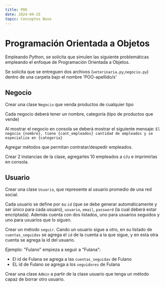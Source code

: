 ```yaml
---
title: POO
date: 2024-04-25
topic: Conceptos Base
---
```


# Programación Orientada a Objetos

Empleando Python, se solicita que simulen las siguiente problemáticas empleando el enfoque de Programación Orientada a Objetos.

Se solicita que se entreguen dos archivos (`veterinaria.py`,`negocio.py`) dentro de una carpeta bajo el nombre 'POO-apellido/s'

## Negocio

Crear una clase `Negocio` que venda productos de cualquier tipo

Cada negocio deberá tener un nombre, categoría (tipo de productos que vende)

Al mostrar el negocio en consola se deberá mostrar el siguiente mensaje: `El negocio {nombre}, tiene {cant_empleados} cantidad de empleados y se especializa en {categoria}`

Agregar métodos que permitan contratar/despedir empleados.

Crear 2 instancias de la clase, agregarles 10 empleados a c/u e imprimirlas en consola.

## Usuario

Crear una clase `Usuario`, que represente al usuario promedio de una red social.

Cada usuario se define por su `id` (que se debe generar automáticamente y ser único para cada usuaro), `usuario`, `email`, `password` (la cual deberá estar encriptada). Además cuenta con dos listados, uno para usuarios seguidos y uno para usuarios que lo siguen.

Crear un método `seguir`. Cando un usuario sigue a otro, en su listado de `cuentas_seguidas` se agrega el `id` de la cuenta a la que sigue, y en esta otra cuenta se agrega la id del usuario.

Ejemplo: "Fulano" empieza a seguir a "Fulana":
- El id de Fulana se agrega a las `cuentas_seguidas` de Fulano
- EL id de Fulano se agrega a los `seguidores` de Fulana

Crear una clase `Admin` a partir de la clase usuario que tenga un método capaz de borrar otro usuario.
